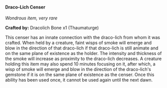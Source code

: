 #### Draco-Lich Censer
_Wondrous item, very rare_

**Crafted by:** Dracolich Bone x1 (Thaumaturge)

This censer has an innate connection with the draco-lich from whom it was crafted. When held by a creature, faint wisps of smoke will emerge and blow in the direction of that draco-lich if that draco-lich is still animate and on the same plane of existence as the holder. The intensity and thickness of the smoke will increase as proximity to the draco-lich decreases. A creature holding this item may also spend 10 minutes focusing on it, after which, a wisp of smoke will emerge and blow in the direction of the draco-lich's gemstone if it is on the same plane of existence as the censer. Once this ability has been used once, it cannot be used again until the next dawn.